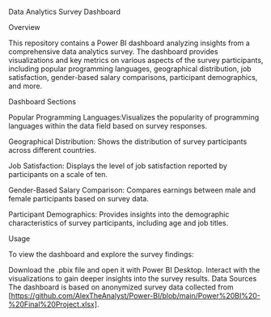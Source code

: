 

Data Analytics Survey Dashboard

Overview

This repository contains a Power BI dashboard analyzing insights from a comprehensive data analytics survey. The dashboard provides visualizations and key metrics on various aspects of the survey participants, including popular programming languages, geographical distribution, job satisfaction, gender-based salary comparisons, participant demographics, and more.


Dashboard Sections

Popular Programming Languages:Visualizes the popularity of programming languages within the data field based on survey responses.

Geographical Distribution: Shows the distribution of survey participants across different countries.

Job Satisfaction: Displays the level of job satisfaction reported by participants on a scale of ten.

Gender-Based Salary Comparison: Compares earnings between male and female participants based on survey data.

Participant Demographics: Provides insights into the demographic characteristics of survey participants, including age and job titles.

Usage

To view the dashboard and explore the survey findings:

Download the .pbix file and open it with Power BI Desktop.
Interact with the visualizations to gain deeper insights into the survey results.
Data Sources
The dashboard is based on anonymized survey data collected from [https://github.com/AlexTheAnalyst/Power-BI/blob/main/Power%20BI%20-%20Final%20Project.xlsx].
